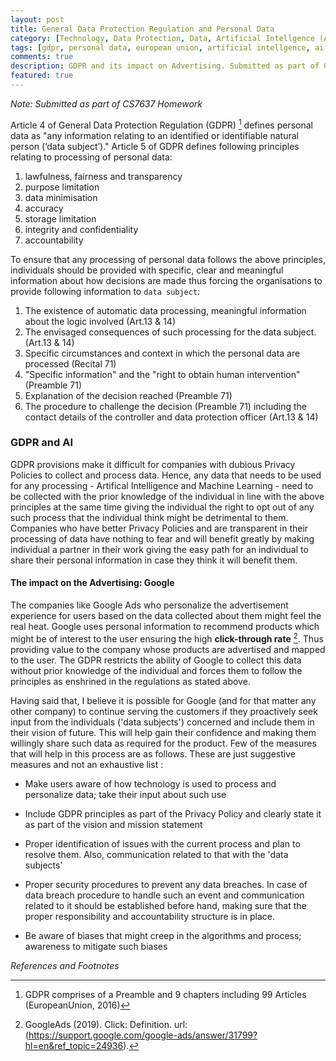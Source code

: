 ```yaml
---
layout: post
title: General Data Protection Regulation and Personal Data
category: [Technology, Data Protection, Data, Artificial Intellgence (AI)]
tags: [gdpr, personal data, european union, artificial intellgence, ai ]
comments: true
description: GDPR and its impact on Advertising. Submitted as part of CS7637 Homework 
featured: true
---
```

*Note: Submitted as part of CS7637 Homework*

Article 4 of General Data Protection Regulation (GDPR) [^1] defines personal data as "any information relating to an identified or identifiable natural person (‘data subject’)." Article 5 of GDPR defines following principles relating to processing of personal data:

1. lawfulness, fairness and transparency 
2. purpose limitation
3. data minimisation
4. accuracy
5. storage limitation
6. integrity and confidentiality 
7. accountability

To ensure that any processing of personal data follows the above principles, individuals should be provided with specific, clear and meaningful information about how decisions are made thus forcing the organisations to provide following information to `data subject`:

1. The existence of automatic data processing, meaningful information about the logic involved (Art.13 & 14)
2. The envisaged consequences of such processing for the data subject. (Art.13 & 14)
3. Specific circumstances and context in which the personal data are processed (Recital 71)
4. "Specific information" and the "right to obtain human intervention" (Preamble 71)
5. Explanation of the decision reached (Preamble 71)
6. The procedure to challenge the decision (Preamble 71) including the contact
details of the controller and data protection officer (Art.13 & 14)

### GDPR and AI
GDPR provisions make it difficult for companies with dubious Privacy Policies to collect and process data. Hence, any data that needs to be used for any processing - Artifical Intelligence and Machine Learning - need to be collected with the prior knowledge of the individual in line with the above principles at the same time giving the individual the right to opt out of any such process that the individual think might be detrimental to them. Companies who have better Privacy Policies and are transparent in their processing of data have nothing to fear and will benefit greatly by making individual a partner in their work giving the easy path for an individual to share their personal information in case they think it will
benefit them.

#### The impact on the Advertising: Google
The companies like Google Ads who personalize the advertisement
experience for users based on the data collected about them might feel
the real heat. Google uses personal information to recommend products
which might be of interest to the user ensuring the high **click-through
rate** [^2]. Thus providing value to the company whose
products are advertised and mapped to the user. The GDPR restricts the
ability of Google to collect this data without prior knowledge of the
individual and forces them to follow the principles as enshrined in the
regulations as stated above.

Having said that, I believe it is possible for Google (and for that
matter any other company) to continue serving the customers if they
proactively seek input from the individuals ('data subjects') concerned
and include them in their vision of future. This will help gain their
confidence and making them willingly share such data as required for the
product. Few of the measures that will help in this process are as
follows. These are just suggestive measures and not an exhaustive list :

-   Make users aware of how technology is used to process and
    personalize data; take their input about such use

-   Include GDPR principles as part of the Privacy Policy and clearly
    state it as part of the vision and mission statement

-   Proper identification of issues with the current process and plan to
    resolve them. Also, communication related to that with the 'data
    subjects'

-   Proper security procedures to prevent any data breaches. In case of
    data breach procedure to handle such an event and communication
    related to it should be established before hand, making sure that
    the proper responsibility and accountability structure is in place.

-   Be aware of biases that might creep in the algorithms and process;
    awareness to mitigate such biases
 

*References and Footnotes*

[^1]: GDPR comprises of a Preamble and 9 chapters including 99 Articles (EuropeanUnion, 2016)
[^2]: GoogleAds (2019). Click: Definition. url: (https://support.google.com/google-ads/answer/31799?hl=en&ref_topic=24936).